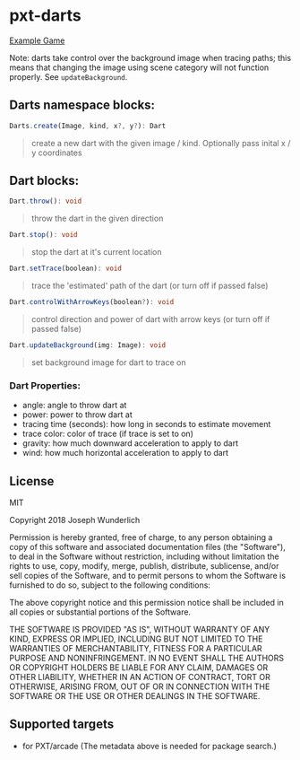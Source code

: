# pxt-darts

[Example Game](https://makecode.com/_LkbhDje340ce)

Note: darts take control over the background image when tracing paths; this means that changing the image using scene category will not function properly. See `updateBackground`.

## Darts namespace blocks:
```ts
Darts.create(Image, kind, x?, y?): Dart
```
> create a new dart with the given image / kind. Optionally pass inital x / y coordinates

## Dart blocks:
```ts
Dart.throw(): void
```

> throw the dart in the given direction

```ts
Dart.stop(): void
```

> stop the dart at it's current location

```ts
Dart.setTrace(boolean): void
```

> trace the 'estimated' path of the dart (or turn off if passed false)

```ts
Dart.controlWithArrowKeys(boolean?): void
```

> control direction and power of dart with arrow keys (or turn off if passed false)

```ts
Dart.updateBackground(img: Image): void
```

> set background image for dart to trace on

### Dart Properties:
* angle: angle to throw dart at
* power: power to throw dart at
* tracing time (seconds): how long in seconds to estimate movement
* trace color: color of trace (if trace is set to on)
* gravity: how much downward acceleration to apply to dart
* wind: how much horizontal acceleration to apply to dart

## License

MIT

Copyright 2018 Joseph Wunderlich

Permission is hereby granted, free of charge, to any person obtaining a copy of this software and associated documentation files (the "Software"), to deal in the Software without restriction, including without limitation the rights to use, copy, modify, merge, publish, distribute, sublicense, and/or sell copies of the Software, and to permit persons to whom the Software is furnished to do so, subject to the following conditions:

The above copyright notice and this permission notice shall be included in all copies or substantial portions of the Software.

THE SOFTWARE IS PROVIDED "AS IS", WITHOUT WARRANTY OF ANY KIND, EXPRESS OR IMPLIED, INCLUDING BUT NOT LIMITED TO THE WARRANTIES OF MERCHANTABILITY, FITNESS FOR A PARTICULAR PURPOSE AND NONINFRINGEMENT. IN NO EVENT SHALL THE AUTHORS OR COPYRIGHT HOLDERS BE LIABLE FOR ANY CLAIM, DAMAGES OR OTHER LIABILITY, WHETHER IN AN ACTION OF CONTRACT, TORT OR OTHERWISE, ARISING FROM, OUT OF OR IN CONNECTION WITH THE SOFTWARE OR THE USE OR OTHER DEALINGS IN THE SOFTWARE.

## Supported targets

* for PXT/arcade
(The metadata above is needed for package search.)
